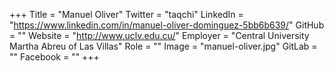 +++
Title = "Manuel Oliver"
Twitter = "taqchi"
LinkedIn = "https://www.linkedin.com/in/manuel-oliver-dominguez-5bb6b639/"
GitHub = ""
Website = "http://www.uclv.edu.cu/"
Employer = "Central University Martha Abreu of Las Villas"
Role = ""
Image = "manuel-oliver.jpg"
GitLab = ""
Facebook = ""
+++
